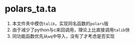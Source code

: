 # polars_ta.ta

1. 本文件夹中模仿`talib`，实现同名函数的`polars`版
2. 由于减少了python与c来回调用，理论上比直接调用`talib`快
3. 同功能函数优先从`wq`中导入，没有了才考虑是否实现